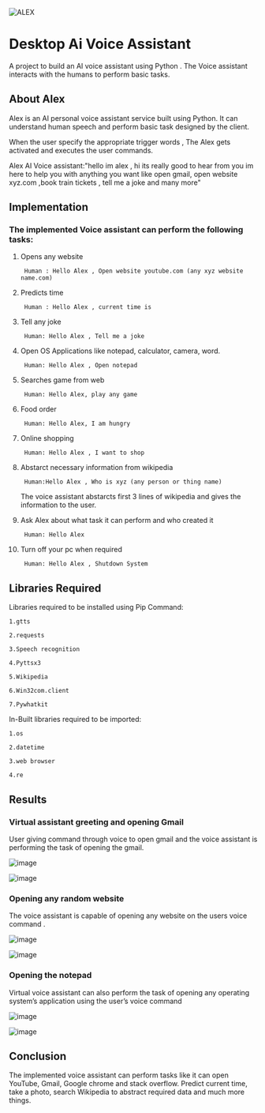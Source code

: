 ![ALEX](https://user-images.githubusercontent.com/71087332/210140561-ddc87b07-6992-4c78-93b5-2ccb66a973de.png)

# Desktop Ai Voice Assistant

A project to build an AI voice assistant using Python . The Voice assistant interacts with the humans to perform basic tasks.

## About Alex
Alex is an AI personal voice assistant service built using Python. It can understand human speech and perform basic task designed by the client.

When the user specify the appropriate trigger words , The Alex gets activated and executes the user commands.

Alex AI Voice assistant:"hello im alex , hi its really good to hear from you im here to help you with anything you want  like  open gmail, open website xyz.com ,book train tickets , tell me a joke and many more"

## Implementation

### The implemented Voice assistant can perform the following tasks:


1. Opens any website 
	
	
		Human : Hello Alex , Open website youtube.com (any xyz website name.com)
		
		
2. Predicts time 
	
	
		Human : Hello Alex , current time is
		
		
3. Tell any joke
	
         
		Human: Hello Alex , Tell me a joke
		
		
4. Open OS Applications like notepad, calculator, camera, word.
	
  		
		Human: Hello Alex , Open notepad
		
		
5. Searches game from web
	
   		
		Human: Hello Alex, play any game
		
		
6. Food order
	
  	 	
		Human: Hello Alex, I am hungry
		
		
7. Online shopping
   		
	
		Human: Hello Alex , I want to shop
		
	
8. Abstarct necessary information from wikipedia
	
   		
		Human:Hello Alex , Who is xyz (any person or thing name)
		
		
   The voice assistant abstarcts first 3 lines of wikipedia and gives the information to the user.
	
	
9. Ask Alex about what task it can perform and who created it
	
   		
	  	Human: Hello Alex
		
		
10. Turn off your pc when required
   		

   		 Human: Hello Alex , Shutdown System
## Libraries Required 

Libraries required to be installed using Pip Command:
	
	1.gtts
	
	2.requests
	
	3.Speech recognition
	
 	4.Pyttsx3
	
	5.Wikipedia
	
	6.Win32com.client
	
	7.Pywhatkit

In-Built libraries required to be imported:

	1.os
	
	2.datetime
	
	3.web browser

    4.re

    
## Results

### Virtual assistant greeting and opening Gmail
User giving command through voice to open gmail and the voice assistant is performing the task of opening the gmail.

![image](https://user-images.githubusercontent.com/71087332/210141560-e2d08f6b-a3d2-4d21-bb88-84176dcff880.png)

![image](https://user-images.githubusercontent.com/71087332/210141574-0b887537-a4cc-44ea-b4d0-72c9f067342c.png)

### Opening any random website
The voice assistant is capable of opening any website on the users voice command .

![image](https://user-images.githubusercontent.com/71087332/210141611-fab24212-3d74-4248-a9da-c3b8f5ea5814.png)

![image](https://user-images.githubusercontent.com/71087332/210141651-fc7336f4-e379-4e88-aaac-77ef2e7ba8f7.png)

### Opening the notepad
Virtual voice assistant can also perform the task of opening any operating system’s application using the user’s voice command 

![image](https://user-images.githubusercontent.com/71087332/210142042-1c9d4629-f953-4637-89ae-c7f414b4053b.png)

![image](https://user-images.githubusercontent.com/71087332/210142220-0d6a36d5-1122-4af6-9b41-08174442063b.png)


## Conclusion

The implemented voice assistant can perform  tasks like it can open YouTube, Gmail, Google chrome and stack overflow. Predict current time, take a photo, search Wikipedia to abstract required data and much more things.
